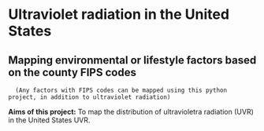 # Ultraviolet radiation in the United States

## Mapping environmental or lifestyle factors based on the county FIPS codes
      (Any factors with FIPS codes can be mapped using this python project, in addition to ultraviolet radiation)

**Aims of this project:** 
   To map the distribution of ultravioletra radiation (UVR) in the United States UVR.
   
